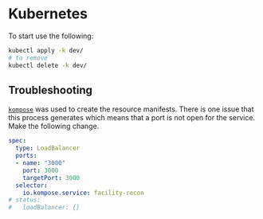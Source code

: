 # Kubernetes


To start use the following:

```bash
kubectl apply -k dev/
# to remove
kubectl delete -k dev/
```

## Troubleshooting

[`kompose`](https://kompose.io) was used to create the resource manifests. There is one issue that this process generates which means that a port is not open for the service. Make the following change.
```yaml
spec:
  type: LoadBalancer
  ports:
  - name: "3000"
    port: 3000
    targetPort: 3000
  selector:
    io.kompose.service: facility-recon
# status:
#   loadBalancer: {}
```